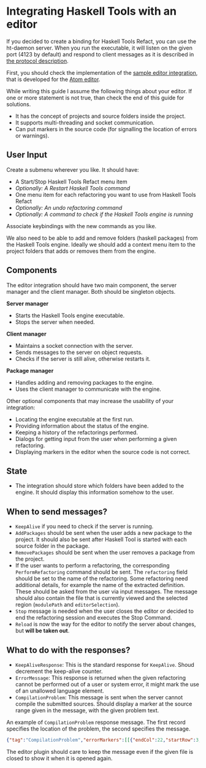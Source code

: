 # Integrating Haskell Tools with an editor

If you decided to create a binding for Haskell Tools Refact, you can use the ht-daemon server. When you run the executable, it will listen on the given port (4123 by default) and respond to client messages as it is described in [the protocol description](haskell-tools-refactoring-protocol.md).

First, you should check the implementation of the [sample editor integration](https://github.com/nboldi/haskell-tools-atom), that is developed for the [Atom editor](https://atom.io/).

While writing this guide I assume the following things about your editor. If one or more statement is not true, than check the end of this guide for solutions.
 - It has the concept of projects and source folders inside the project.
 - It supports multi-threading and socket communication.
 - Can put markers in the source code (for signalling the location of errors or warnings).

## User Input

Create a submenu wherever you like. It should have:
 - A Start/Stop Haskell Tools Refact menu item
 - *Optionally: A Restart Haskell Tools command*
 - One menu item for each refactoring you want to use from Haskell Tools Refact
 - *Optionally: An undo refactoring command*
 - *Optionally: A command to check if the Haskell Tools engine is running*

Associate keybindings with the new commands as you like.

We also need to be able to add and remove folders (haskell packages) from the Haskell Tools engine. Ideally we should add a context menu item to the project folders that adds or removes them from the engine.

## Components

The editor integration should have two main component, the server manager and the client manager. Both should be singleton objects.

**Server manager**
 - Starts the Haskell Tools engine executable.
 - Stops the server when needed.

**Client manager**
 - Maintains a socket connection with the server.
 - Sends messages to the server on object requests.
 - Checks if the server is still alive, otherwise restarts it.

**Package manager**
  - Handles adding and removing packages to the engine.
  - Uses the client manager to communicate with the engine.

Other optional components that may increase the usability of your integration:
 - Locating the engine executable at the first run.
 - Providing information about the status of the engine.
 - Keeping a history of the refactorings performed.
 - Dialogs for getting input from the user when performing a given refactoring.
 - Displaying markers in the editor when the source code is not correct.

## State

 - The integration should store which folders have been added to the engine. It should display this information somehow to the user.

## When to send messages?

 - `KeepAlive` if you need to check if the server is running.
 - `AddPackages` should be sent when the user adds a new package to the project. It should also be sent after Haskell Tool is started with each source folder in the package.
 - `RemovePackages` should be sent when the user removes a package from the project.
 - If the user wants to perform a refactoring, the corresponding `PerformRefactoring` command should be sent. The `refactoring` field should be set to the name of the refactoring. Some refactoring need additional details, for example the name of the extracted definition. These should be asked from the user via input messages. The message should also contain the file that is currently viewed and the selected region (`modulePath` and `editorSelection`).
 - `Stop` message is needed when the user closes the editor or decided to end the refactoring session and executes the Stop Command.
 - `Reload` is now the way for the editor to notify the server about changes, but **will be taken out**.

## What to do with the responses?

 - `KeepAliveResponse`: This is the standard response for `KeepAlive`. Shoud decrement the keep-alive counter.
 - `ErrorMessage`: This response is returned when the given refactoring cannot be performed out of a user or system error, it might mark the use of an unallowed language element.
 - `CompilationProblem`: This message is sent when the server cannot compile the submitted sources. Should display a marker at the source range given in the message, with the given problem text.

An example of `CompilationProblem` response message. The first record specifies the location of the problem, the second specifies the message.

```json
{"tag":"CompilationProblem","errorMarkers":[[{"endCol":22,"startRow":3,"endRow":3,"startCol":1,"file":".../A.hs"},"Failed to load interface for `No.Such.Module'\nUse -v to see a list of the files searched for."]]}
```

The editor plugin should care to keep the message even if the given file is closed to show it when it is opened again.

